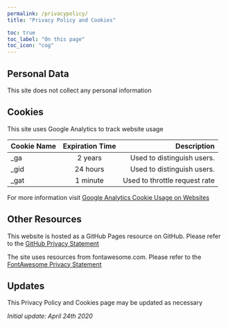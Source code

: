 ```yaml
---
permalink: /privacypolicy/
title: "Privacy Policy and Cookies"

toc: true
toc_label: "On this page"
toc_icon: "cog"
---
```


## Personal Data
This site does not collect any personal information

## Cookies
This site uses Google Analytics to track website usage

| Cookie Name   | Expiration Time | Description                   |
| ------------- |:---------------:| -----------------------------:|
| _ga           | 2 years         | Used to distinguish users.    |
| _gid          | 24 hours        | Used to distinguish users.    |
| _gat          | 1 minute        | Used to throttle request rate |

For more information visit <a href="https://developers.google.com/analytics/devguides/collection/gajs/cookie-usage">Google Analytics Cookie Usage on Websites</a> 

## Other Resources
This website is hosted as a GitHub Pages resource on GitHub. Please refer to the <a href="https://help.github.com/en/github/site-policy/github-privacy-statement">GitHub Privacy Statement </a> 

The site uses resources from fontawesome.com. Please refer to the <a href="https://fontawesome.com/privacy">FontAwesome Privacy Statement </a> 

## Updates
This Privacy Policy and Cookies page may be updated as necessary

<i>Initial update: April 24th 2020 </i>
